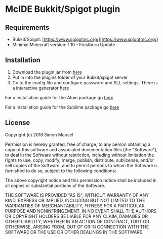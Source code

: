 # McIDE Bukkit/Spigot plugin

## Requirements
- Bukkit/Spigot: [https://www.spigotmc.org/](https://www.spigotmc.org/)
- Minimal Minecraft version: 1.10 - Frostburn Update

## Installation

1. Download the plugin jar from [here](https://github.com/simonmeusel/mcide-plugin/releases)
2. Put in into the plugins folder of your Bukkit/spigot server
3. Go to the config file and configure password and SLL settings. There is a interactive generator [here](https://simonmeusel.github.io/mcide/generator.html)

For a installation guide for the Atom package go [here](https://github.com/simonmeusel/mcide-for-atom)

For a installation guide for the Sublime package go [here](https://github.com/simonmeusel/mcide-for-sublime)

## License

Copyright (c) 2016 Simon Meusel

Permission is hereby granted, free of charge, to any person obtaining
a copy of this software and associated documentation files (the
"Software"), to deal in the Software without restriction, including
without limitation the rights to use, copy, modify, merge, publish,
distribute, sublicense, and/or sell copies of the Software, and to
permit persons to whom the Software is furnished to do so, subject to
the following conditions:

The above copyright notice and this permission notice shall be
included in all copies or substantial portions of the Software.

THE SOFTWARE IS PROVIDED "AS IS", WITHOUT WARRANTY OF ANY KIND,
EXPRESS OR IMPLIED, INCLUDING BUT NOT LIMITED TO THE WARRANTIES OF
MERCHANTABILITY, FITNESS FOR A PARTICULAR PURPOSE AND
NONINFRINGEMENT. IN NO EVENT SHALL THE AUTHORS OR COPYRIGHT HOLDERS BE
LIABLE FOR ANY CLAIM, DAMAGES OR OTHER LIABILITY, WHETHER IN AN ACTION
OF CONTRACT, TORT OR OTHERWISE, ARISING FROM, OUT OF OR IN CONNECTION
WITH THE SOFTWARE OR THE USE OR OTHER DEALINGS IN THE SOFTWARE.
